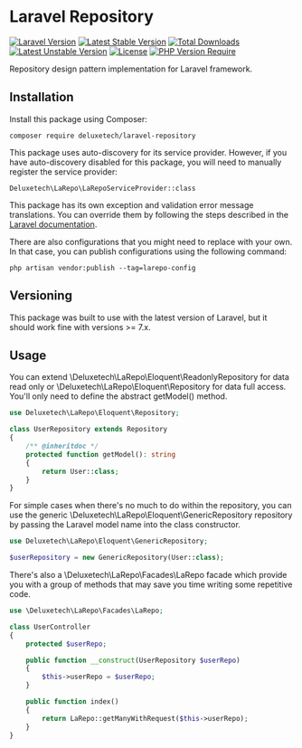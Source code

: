 # Laravel Repository

[![Laravel Version](https://img.shields.io/badge/Laravel-7.x%2F8.x%2F9.x-blue)](https://laravel.com/)
[![Latest Stable Version](http://poser.pugx.org/deluxetech/laravel-repository/v)](https://packagist.org/packages/deluxetech/laravel-repository) [![Total Downloads](http://poser.pugx.org/deluxetech/laravel-repository/downloads)](https://packagist.org/packages/deluxetech/laravel-repository) [![Latest Unstable Version](http://poser.pugx.org/deluxetech/laravel-repository/v/unstable)](https://packagist.org/packages/deluxetech/laravel-repository) [![License](http://poser.pugx.org/deluxetech/laravel-repository/license)](https://packagist.org/packages/deluxetech/laravel-repository) [![PHP Version Require](http://poser.pugx.org/deluxetech/laravel-repository/require/php)](https://packagist.org/packages/deluxetech/laravel-repository)

Repository design pattern implementation for Laravel framework.

## Installation

Install this package using Composer:

```
composer require deluxetech/laravel-repository
```

This package uses auto-discovery for its service provider. However, if you have auto-discovery disabled for this package, you will need to manually register the service provider:

```
Deluxetech\LaRepo\LaRepoServiceProvider::class
```

This package has its own exception and validation error message translations. You can override them by following the steps described in the <a href="https://laravel.com/docs/9.x/localization#overriding-package-language-files" target="_blank">Laravel documentation</a>.

There are also configurations that you might need to replace with your own. In that case, you can publish configurations using the following command:

```
php artisan vendor:publish --tag=larepo-config
```

## Versioning

This package was built to use with the latest version of Laravel, but it should work fine with versions >= 7.x.

## Usage

You can extend \Deluxetech\LaRepo\Eloquent\ReadonlyRepository for data read only or \Deluxetech\LaRepo\Eloquent\Repository for data full access. You'll only need to define the abstract getModel() method.

```php
use Deluxetech\LaRepo\Eloquent\Repository;

class UserRepository extends Repository
{
    /** @inheritdoc */
    protected function getModel(): string
    {
        return User::class;
    }
}
```

For simple cases when there's no much to do within the repository, you can use the generic \Deluxetech\LaRepo\Eloquent\GenericRepository repository by passing the Laravel model name into the class constructor.

```php
use Deluxetech\LaRepo\Eloquent\GenericRepository;

$userRepository = new GenericRepository(User::class);
```

There's also a \Deluxetech\LaRepo\Facades\LaRepo facade which provide you with a group of methods that may save you time writing some repetitive code.

```php
use \Deluxetech\LaRepo\Facades\LaRepo;

class UserController
{
    protected $userRepo;

    public function __construct(UserRepository $userRepo)
    {
        $this->userRepo = $userRepo;
    }

    public function index()
    {
        return LaRepo::getManyWithRequest($this->userRepo);
    }
}
```
